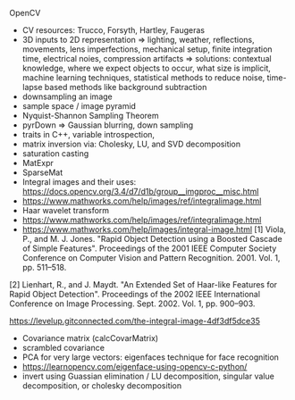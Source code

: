 OpenCV
* CV resources: Trucco, Forsyth, Hartley, Faugeras
* 3D inputs to 2D representation =>  lighting, weather, reflections, movements, lens imperfections, mechanical setup, finite integration time, electrical noies, compression artifacts => solutions: contextual knowledge, where we expect objects to occur, what size is implicit, machine learning techniques, statistical methods to reduce noise, time-lapse based methods like background subtraction
* downsampling an image
* sample space / image pyramid
* Nyquist-Shannon Sampling Theorem
* pyrDown => Gaussian blurring, down sampling
* traits in C++, variable introspection, 
* matrix inversion via: Cholesky, LU, and SVD decomposition
* saturation casting
* MatExpr
* SparseMat
* Integral images and their uses: https://docs.opencv.org/3.4/d7/d1b/group__imgproc__misc.html
* https://www.mathworks.com/help/images/ref/integralimage.html
* Haar wavelet transform
* https://www.mathworks.com/help/images/ref/integralimage.html
* https://www.mathworks.com/help/images/integral-image.html
[1] Viola, P., and M. J. Jones. "Rapid Object Detection using a Boosted Cascade of Simple Features". Proceedings of the 2001 IEEE Computer Society Conference on Computer Vision and Pattern Recognition. 2001. Vol. 1, pp. 511–518.

[2] Lienhart, R., and J. Maydt. "An Extended Set of Haar-like Features for Rapid Object Detection". Proceedings of the 2002 IEEE International Conference on Image Processing. Sept. 2002. Vol. 1, pp. 900–903.

https://levelup.gitconnected.com/the-integral-image-4df3df5dce35

* Covariance matrix (calcCovarMatrix)
* scrambled covariance
* PCA for very large vectors: eigenfaces technique for face recognition
* https://learnopencv.com/eigenface-using-opencv-c-python/
* invert using Guassian elimination / LU decomposition, singular value decomposition, or cholesky decomposition